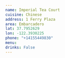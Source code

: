 ```yaml
---
name: Imperial Tea Court
cuisine: Chinese
address: 1 Ferry Plaza
area: Embarcadero
lat: 37.7952629
lon: -122.3930225
phone: "+14155449830"
menu: 
drinks: False
---
```

